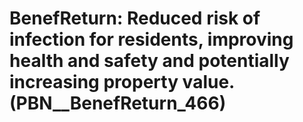 # BenefReturn: __Reduced risk of infection for residents, improving health and safety and potentially increasing property value.__ (PBN__BenefReturn_466)

